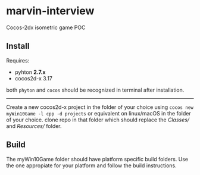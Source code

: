 # marvin-interview
Cocos-2dx isometric game POC

## Install

Requires:

* pyhton **2.7.x**
* cocos2d-x 3.17

both `phyton` and `cocos` should be recognized in terminal after installation.

-----
Create a new cocos2d-x project in the folder of your choice using `cocos new myWin10Game -l cpp -d projects` or equivalent on linux/macOS in the folder of your choice.
clone repo in that folder which should replace the *Classes/* and *Resources/* folder.

## Build

The myWin10Game folder should have platform specific build folders. Use the one appropiate for your platform and follow the build instructions. 
